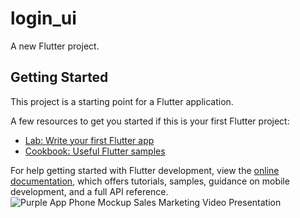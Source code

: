# login_ui

A new Flutter project.

## Getting Started

This project is a starting point for a Flutter application.

A few resources to get you started if this is your first Flutter project:

- [Lab: Write your first Flutter app](https://docs.flutter.dev/get-started/codelab)
- [Cookbook: Useful Flutter samples](https://docs.flutter.dev/cookbook)

For help getting started with Flutter development, view the
[online documentation](https://docs.flutter.dev/), which offers tutorials,
samples, guidance on mobile development, and a full API reference.
![Purple App Phone Mockup Sales Marketing Video Presentation](https://user-images.githubusercontent.com/45874654/183847494-4240ee6e-6aca-493c-8cf9-45c382fc9ce5.gif)
